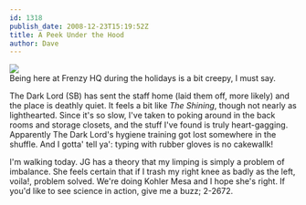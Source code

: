 ```yaml
---
id: 1318
publish_date: 2008-12-23T15:19:52Z
title: A Peek Under the Hood
author: Dave
---
```

![](http://www.flagstafffrenzy.org/wp-content/uploads/2008/12/dull.jpg)  
Being here at Frenzy HQ during the holidays is a bit creepy, I must say.

The Dark Lord (SB) has sent the staff home (laid them off, more likely) and the place is deathly quiet. It feels a bit like _The Shining_, though not nearly as lighthearted. Since it's so slow, I've taken to poking around in the back rooms and storage closets, and the stuff I've found is truly heart-gagging. Apparently The Dark Lord's hygiene training got lost somewhere in the shuffle. And I gotta' tell ya': typing with rubber gloves is no cakewallk!

I'm walking today. JG has a theory that my limping is simply a problem of imbalance. She feels certain that if I trash my right knee as badly as the left, voila!, problem solved. We're doing Kohler Mesa and I hope she's right. If you'd like to see science in action, give me a buzz; 2-2672.